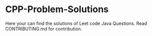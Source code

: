 # CPP-Problem-Solutions

Here your can find the solutions of Leet code Java Questions.
Read CONTRIBUTING.md for contribution.
